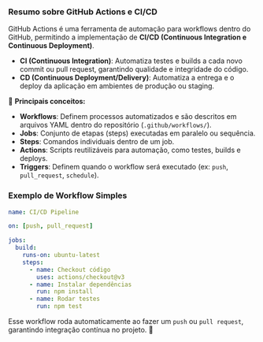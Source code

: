 ### **Resumo sobre GitHub Actions e CI/CD**  

GitHub Actions é uma ferramenta de automação para workflows dentro do GitHub, permitindo a implementação de **CI/CD (Continuous Integration e Continuous Deployment)**.  

- **CI (Continuous Integration)**: Automatiza testes e builds a cada novo commit ou pull request, garantindo qualidade e integridade do código.  
- **CD (Continuous Deployment/Delivery)**: Automatiza a entrega e o deploy da aplicação em ambientes de produção ou staging.  

🔹 **Principais conceitos:**  
- **Workflows**: Definem processos automatizados e são descritos em arquivos YAML dentro do repositório (`.github/workflows/`).  
- **Jobs**: Conjunto de etapas (steps) executadas em paralelo ou sequência.  
- **Steps**: Comandos individuais dentro de um job.  
- **Actions**: Scripts reutilizáveis para automação, como testes, builds e deploys.  
- **Triggers**: Definem quando o workflow será executado (ex: `push`, `pull_request`, `schedule`).  

### **Exemplo de Workflow Simples**  
```yaml
name: CI/CD Pipeline

on: [push, pull_request]

jobs:
  build:
    runs-on: ubuntu-latest
    steps:
      - name: Checkout código
        uses: actions/checkout@v3
      - name: Instalar dependências
        run: npm install
      - name: Rodar testes
        run: npm test
```
Esse workflow roda automaticamente ao fazer um `push` ou `pull request`, garantindo integração contínua no projeto. 🚀
